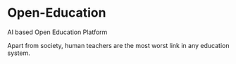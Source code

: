 # Open-Education
AI based Open Education Platform

Apart from society, human teachers are the most worst link in any education system.
